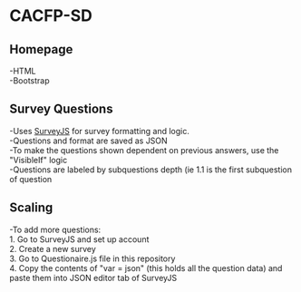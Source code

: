# CACFP-SD

## Homepage<br/>
  -HTML<br/>
  -Bootstrap<br/>

## Survey Questions<br/>
  -Uses [SurveyJS](http://SurveyJS.io) for survey formatting and logic. <br/>
  -Questions and format are saved as JSON<br/>
  -To make the questions shown dependent on previous answers, use the "VisibleIf" logic<br/>
  -Questions are labeled by subquestions depth (ie 1.1 is the first subquestion of question<br/>
  
## Scaling<br/>
  -To add more questions:<br/>
    1. Go to SurveyJS and set up account<br/>
    2. Create a new survey<br/>
    3. Go to Questionaire.js file in this repository<br/>
    4. Copy the contents of "var = json" (this holds all the question data) and paste them into JSON editor tab of SurveyJS<br/>
